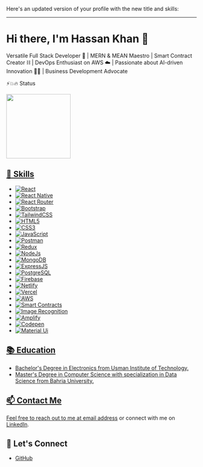 Here's an updated version of your profile with the new title and skills:

---

# Hi there, I'm Hassan Khan 👋

Versatile Full Stack Developer 🚀 | MERN & MEAN Maestro | Smart Contract Creator ⛓️ | DevOps Enthusiast on AWS ☁️ | Passionate about AI-driven Innovation 🤖💡 | Business Development Advocate

⚡️💥🔥 Status 
<div>
  <a href="https://github.com/HamzaaliUddin">
   <img align="center" height="170" src="https://github-readme-stats.vercel.app/api/top-langs/?username=HamzaaliUddin&layout=compact&langs_count=16&theme=dracula"/>
</div>

## 🚀 Skills
- ![React](https://img.shields.io/badge/react-%2320232a.svg?style=for-the-badge&logo=react&logoColor=%2361DAFB)
- ![React Native](https://img.shields.io/badge/react_native-%2320232a.svg?style=for-the-badge&logo=react&logoColor=%2361DAFB)
- ![React Router](https://img.shields.io/badge/React_Router-CA4245?style=for-the-badge&logo=react-router&logoColor=white)
- ![Bootstrap](https://img.shields.io/badge/bootstrap-%23563D7C.svg?style=for-the-badge&logo=bootstrap&logoColor=white)
- ![TailwindCSS](https://img.shields.io/badge/tailwindcss-%2338B2AC.svg?style=for-the-badge&logo=tailwind-css&logoColor=white)
- ![HTML5](https://img.shields.io/badge/html5-%23E34F26.svg?style=for-the-badge&logo=html5&logoColor=white)
- ![CSS3](https://img.shields.io/badge/css3-%231572B6.svg?style=for-the-badge&logo=css3&logoColor=white)
- ![JavaScript](https://img.shields.io/badge/javascript-%23323330.svg?style=for-the-badge&logo=javascript&logoColor=%23F7DF1E)
- ![Postman](https://img.shields.io/badge/Postman-FF6C37?style=for-the-badge&logo=postman&logoColor=white)
- ![Redux](https://img.shields.io/badge/Redux-7D2DA1?style=for-the-badge&logo=redux&logoColor=white)
- ![NodeJs](https://img.shields.io/badge/Node.js-43853D?style=for-the-badge&logo=node.js&logoColor=white)
- ![MongoDB](https://img.shields.io/badge/MongoDB-4EA94B?style=for-the-badge&logo=mongodb&logoColor=white)
- ![ExpressJS](https://img.shields.io/badge/Express.js-404D59?style=for-the-badge&logo=node.js&logoColor=white)
- ![PostgreSQL](https://img.shields.io/badge/PostgreSQL-08658c?style=for-the-badge&logo=postgresql&logoColor=white)
- ![Firebase](https://img.shields.io/badge/Firebase-f1c232?style=for-the-badge&logo=firebase&logoColor=white)
- ![Netlify](https://img.shields.io/badge/Netlify-87CEEB.svg?style=for-the-badge&logo=netlify&logoColor=white)
- ![Vercel](https://img.shields.io/badge/Vercel-000000?style=for-the-badge&logo=vercel&logoColor=white)
- ![AWS](https://img.shields.io/badge/AWS-232F3E?style=for-the-badge&logo=amazonaws&logoColor=white)
- ![Smart Contracts](https://img.shields.io/badge/Smart%20Contracts-3C3C3D?style=for-the-badge&logo=ethereum&logoColor=white)
- ![Image Recognition](https://img.shields.io/badge/Image%20Recognition-FF6F00?style=for-the-badge&logo=google&logoColor=white)
- ![Amplify](https://img.shields.io/badge/AWS%20Amplify-FF9900?style=for-the-badge&logo=amazonaws&logoColor=white)
- ![Codepen](https://img.shields.io/badge/Codepen-444444?style=for-the-badge&logo=codepen&logoColor=white)
- ![Material Ui](https://img.shields.io/badge/MaterialUi-073763?style=for-the-badge&logo=materialui&logoColor=white)

## 📚 Education

- Bachelor's Degree in Electronics from Usman Institute of Technology.
- Master's Degree in Computer Science with specialization in Data Science from Bahria University.

## 📫 Contact Me

Feel free to reach out to me at [email address](mailto:hassanusman26373@gmail.com) or connect with me on [LinkedIn](https://www.linkedin.com/in/hassan-khan-224653222/).

## 🤝 Let's Connect
- [GitHub](https://github.com/hassanusman26373)
